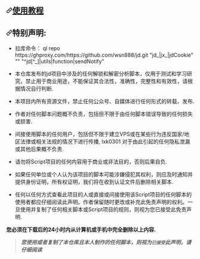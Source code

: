 <article class="markdown-body entry-content container-lg" itemprop="text"><h1><a id="user-content-使用教程" class="anchor" aria-hidden="true" href="#使用教程"><svg class="octicon octicon-link" viewBox="0 0 16 16" version="1.1" width="16" height="16" aria-hidden="true"><path fill-rule="evenodd" d="M7.775 3.275a.75.75 0 001.06 1.06l1.25-1.25a2 2 0 112.83 2.83l-2.5 2.5a2 2 0 01-2.83 0 .75.75 0 00-1.06 1.06 3.5 3.5 0 004.95 0l2.5-2.5a3.5 3.5 0 00-4.95-4.95l-1.25 1.25zm-4.69 9.64a2 2 0 010-2.83l2.5-2.5a2 2 0 012.83 0 .75.75 0 001.06-1.06 3.5 3.5 0 00-4.95 0l-2.5 2.5a3.5 3.5 0 004.95 4.95l1.25-1.25a.75.75 0 00-1.06-1.06l-1.25 1.25a2 2 0 01-2.83 0z"></path></svg></a><a href="https://jdwxx.github.io/JD/" rel="nofollow">使用教程</a></h1>
<h2><a id="user-content-特别声明" class="anchor" aria-hidden="true" href="#特别声明"><svg class="octicon octicon-link" viewBox="0 0 16 16" version="1.1" width="16" height="16" aria-hidden="true"><path fill-rule="evenodd" d="M7.775 3.275a.75.75 0 001.06 1.06l1.25-1.25a2 2 0 112.83 2.83l-2.5 2.5a2 2 0 01-2.83 0 .75.75 0 00-1.06 1.06 3.5 3.5 0 004.95 0l2.5-2.5a3.5 3.5 0 00-4.95-4.95l-1.25 1.25zm-4.69 9.64a2 2 0 010-2.83l2.5-2.5a2 2 0 012.83 0 .75.75 0 001.06-1.06 3.5 3.5 0 00-4.95 0l-2.5 2.5a3.5 3.5 0 004.95 4.95l1.25-1.25a.75.75 0 00-1.06-1.06l-1.25 1.25a2 2 0 01-2.83 0z"></path></svg></a>特别声明:</h2>
<ul>
<li>
拉库命令：
ql repo https://ghproxy.com/https://github.com/wsn888/jd.git "jd_|jx_|jdCookie" "" "^jd[^_]|utils|function|sendNotify"
</li>
<li>
<p>本仓库发布的jd项目中涉及的任何解锁和解密分析脚本，仅用于测试和学习研究，禁止用于商业用途，不能保证其合法性，准确性，完整性和有效性，请根据情况自行判断.</p>
</li>
<li>
<p>本项目内所有资源文件，禁止任何公众号、自媒体进行任何形式的转载、发布.</p>
</li>
<li>
<p>作者对任何脚本问题概不负责，包括但不限于由任何脚本错误导致的任何损失或损害.</p>
</li>
<li>
<p>间接使用脚本的任何用户，包括但不限于建立VPS或在某些行为违反国家/地区法律或相关法规的情况下进行传播, lxk0301 对于由此引起的任何隐私泄漏或其他后果概不负责.</p>
</li>
<li>
<p>请勿将Script项目的任何内容用于商业或非法目的，否则后果自负.</p>
</li>
<li>
<p>如果任何单位或个人认为该项目的脚本可能涉嫌侵犯其权利，则应及时通知并提供身份证明，所有权证明，我们将在收到认证文件后删除相关脚本.</p>
</li>
<li>
<p>任何以任何方式查看此项目的人或直接或间接使用该Script项目的任何脚本的使用者都应仔细阅读此声明。作者保留随时更改或补充此免责声明的权利。一旦使用并复制了任何相关脚本或Script项目的规则，则视为您已接受此免责声明.</p>
</li>
</ul>
<p><strong>您必须在下载后的24小时内从计算机或手机中完全删除以上内容.</strong>  <br></p>
<blockquote>
<p><em><strong>您使用或者复制了本仓库且本人制作的任何脚本，则视为<code>已接受</code>此声明，请仔细阅读</strong></em></p>
</blockquote>
